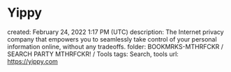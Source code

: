 # Yippy

created: February 24, 2022 1:17 PM (UTC)
description: The Internet privacy company that empowers you to seamlessly take control of your personal information online, without any tradeoffs.
folder: BOOKMRKS-MTHRFCKR / SEARCH PARTY MTHRFCKR! / Tools
tags: Search, tools
url: https://yippy.com